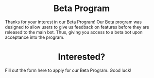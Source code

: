 <h1 style="text-align: center;">Beta Program</h1>
Thanks for your interest in our Beta Program! Our Beta program was designed to allow users to give us feedback on features before they are released to the main bot. Thus, giving you access to a beta bot upon acceptance into the program.

<h1 style="text-align: center;">Interested?</h1>

Fill out the form here to apply for our Beta Program. Good luck!  


